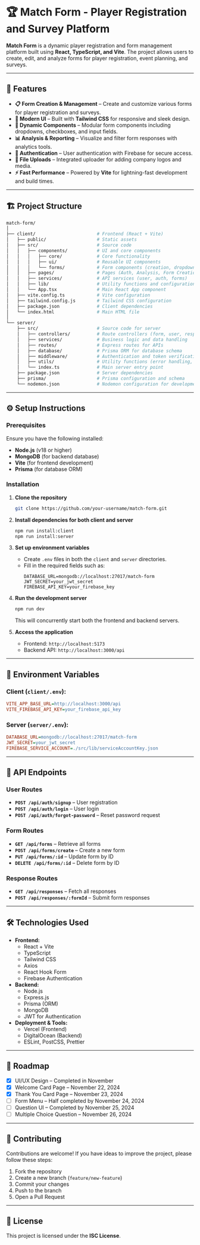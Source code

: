 # 🏆 Match Form - Player Registration and Survey Platform  

**Match Form** is a dynamic player registration and form management platform built using **React, TypeScript, and Vite**. The project allows users to create, edit, and analyze forms for player registration, event planning, and surveys.  

---  

## 🌟 Features  
- **📋 Form Creation & Management** – Create and customize various forms for player registration and surveys.  
- **🎨 Modern UI** – Built with **Tailwind CSS** for responsive and sleek design.  
- **🔄 Dynamic Components** – Modular form components including dropdowns, checkboxes, and input fields.  
- **📊 Analysis & Reporting** – Visualize and filter form responses with analytics tools.  
- **🔐 Authentication** – User authentication with Firebase for secure access.  
- **📂 File Uploads** – Integrated uploader for adding company logos and media.  
- **⚡ Fast Performance** – Powered by **Vite** for lightning-fast development and build times.  

---  

## 🏗️ Project Structure  
```bash
match-form/
│
├── client/                       # Frontend (React + Vite)
│   ├── public/                   # Static assets
│   ├── src/                      # Source code
│   │   ├── components/           # UI and core components
│   │   │   ├── core/             # Core functionality
│   │   │   ├── ui/               # Reusable UI components
│   │   │   └── forms/            # Form components (creation, dropdowns, inputs)
│   │   ├── pages/                # Pages (Auth, Analysis, Form Creation)
│   │   ├── services/             # API services (user, auth, forms)
│   │   ├── lib/                  # Utility functions and configuration
│   │   └── App.tsx               # Main React App component
│   ├── vite.config.ts            # Vite configuration
│   ├── tailwind.config.js        # Tailwind CSS configuration
│   ├── package.json              # Client dependencies
│   └── index.html                # Main HTML file
│
└── server/                       
    ├── src/                      # Source code for server  
    │   ├── controllers/          # Route controllers (form, user, response)  
    │   ├── services/             # Business logic and data handling  
    │   ├── routes/               # Express routes for APIs  
    │   ├── database/             # Prisma ORM for database schema  
    │   ├── middleware/           # Authentication and token verification  
    │   ├── utils/                # Utility functions (error handling, validation)  
    │   └── index.ts              # Main server entry point  
    ├── package.json              # Server dependencies  
    ├── prisma/                   # Prisma configuration and schema  
    └── nodemon.json              # Nodemon configuration for development  
```  

---  

## ⚙️ Setup Instructions  

### Prerequisites  
Ensure you have the following installed:  
- **Node.js** (v18 or higher)  
- **MongoDB** (for backend database)  
- **Vite** (for frontend development)  
- **Prisma** (for database ORM)  

### Installation  
1. **Clone the repository**  
   ```bash  
   git clone https://github.com/your-username/match-form.git  
   ```  

2. **Install dependencies for both client and server**  
   ```bash  
   npm run install:client  
   npm run install:server  
   ```  

3. **Set up environment variables**  
   - Create `.env` files in both the `client` and `server` directories.  
   - Fill in the required fields such as:  
     ```dotenv  
     DATABASE_URL=mongodb://localhost:27017/match-form  
     JWT_SECRET=your_jwt_secret  
     FIREBASE_API_KEY=your_firebase_key  
     ```  

4. **Run the development server**  
   ```bash  
   npm run dev  
   ```  
   This will concurrently start both the frontend and backend servers.  

5. **Access the application**  
   - Frontend: `http://localhost:5173`  
   - Backend API: `http://localhost:3000/api`  

---  

## 🔑 Environment Variables  

### Client (`client/.env`):  
```ini  
VITE_APP_BASE_URL=http://localhost:3000/api  
VITE_FIREBASE_API_KEY=your_firebase_api_key  
```  

### Server (`server/.env`):  
```ini  
DATABASE_URL=mongodb://localhost:27017/match-form  
JWT_SECRET=your_jwt_secret  
FIREBASE_SERVICE_ACCOUNT=./src/lib/serviceAccountKey.json  
```  

---  

## 📡 API Endpoints  
### User Routes  
- **`POST /api/auth/signup`** – User registration  
- **`POST /api/auth/login`** – User login  
- **`POST /api/auth/forgot-password`** – Reset password request  

### Form Routes  
- **`GET /api/forms`** – Retrieve all forms  
- **`POST /api/forms/create`** – Create a new form  
- **`PUT /api/forms/:id`** – Update form by ID  
- **`DELETE /api/forms/:id`** – Delete form by ID  

### Response Routes  
- **`GET /api/responses`** – Fetch all responses  
- **`POST /api/responses/:formId`** – Submit form responses  

---  

## 🛠️ Technologies Used  
- **Frontend:**  
  - React + Vite  
  - TypeScript  
  - Tailwind CSS  
  - Axios  
  - React Hook Form  
  - Firebase Authentication  
- **Backend:**  
  - Node.js  
  - Express.js  
  - Prisma (ORM)  
  - MongoDB  
  - JWT for Authentication  
- **Deployment & Tools:**  
  - Vercel (Frontend)  
  - DigitalOcean (Backend)  
  - ESLint, PostCSS, Prettier  

---  

## 🚀 Roadmap  
- [x] UI/UX Design – Completed in November  
- [x] Welcome Card Page – November 22, 2024  
- [x] Thank You Card Page – November 23, 2024  
- [ ] Form Menu – Half completed by November 24, 2024  
- [ ] Question UI – Completed by November 25, 2024  
- [ ] Multiple Choice Question – November 26, 2024  

---  

## 🤝 Contributing  
Contributions are welcome! If you have ideas to improve the project, please follow these steps:  
1. Fork the repository  
2. Create a new branch (`feature/new-feature`)  
3. Commit your changes  
4. Push to the branch  
5. Open a Pull Request  

---  

## 📜 License  
This project is licensed under the **ISC License**.
